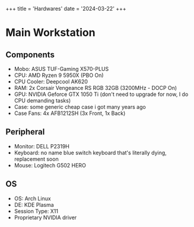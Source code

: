 +++
title = 'Hardwares'
date = '2024-03-22'
+++

# Main Workstation

## Components
- Mobo: ASUS TUF-Gaming X570-PLUS
- CPU: AMD Ryzen 9 5950X (PBO On)
- CPU Cooler: Deepcool AK620
- RAM: 2x Corsair Vengeance RS RGB 32GB (3200MHz - DOCP On)
- GPU: NVIDIA Geforce GTX 1050 Ti (don't need to upgrade for now, I do CPU demanding tasks)
- Case: some generic cheap case i got many years ago
- Case Fans: 4x AFB1212SH (3x Front, 1x Back)

## Peripheral
- Monitor: DELL P2319H
- Keyboard: no name blue switch keyboard that's literally dying, replacement soon
- Mouse: Logitech G502 HERO

## OS
- OS: Arch Linux
- DE: KDE Plasma
- Session Type: X11
- Proprietary NVIDIA driver
